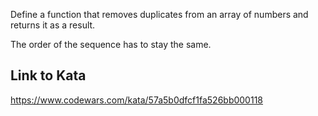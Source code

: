 Define a function that removes duplicates from an array of numbers and returns it as a result.

The order of the sequence has to stay the same.

## Link to Kata
https://www.codewars.com/kata/57a5b0dfcf1fa526bb000118